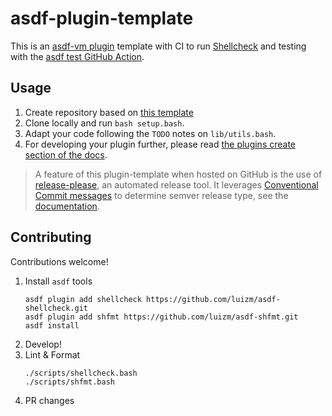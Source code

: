 # asdf-plugin-template

This is an [asdf-vm plugin](https://asdf-vm.com/#/plugins-create) template with CI to run [Shellcheck](https://github.com/koalaman/shellcheck) and testing with the [asdf test GitHub Action](https://github.com/asdf-vm/actions).


## Usage

1. Create repository based on [this template](https://github.com/asdf-vm/asdf-plugin-template/generate)
2. Clone locally and run `bash setup.bash`.
3. Adapt your code following the `TODO` notes on `lib/utils.bash`.
4. For developing your plugin further, please read [the plugins create section of the docs](https://asdf-vm.com/#/plugins-create).

>A feature of this plugin-template when hosted on GitHub is the use of [release-please](https://github.com/googleapis/release-please), an automated release tool. It leverages [Conventional Commit messages](https://www.conventionalcommits.org/) to determine semver release type, see the [documentation](https://github.com/googleapis/release-please).

## Contributing

Contributions welcome!

1. Install `asdf` tools
    ```shell
    asdf plugin add shellcheck https://github.com/luizm/asdf-shellcheck.git
    asdf plugin add shfmt https://github.com/luizm/asdf-shfmt.git
    asdf install
    ```
2. Develop!
3. Lint & Format
    ```shell
    ./scripts/shellcheck.bash
    ./scripts/shfmt.bash
    ```
4. PR changes

